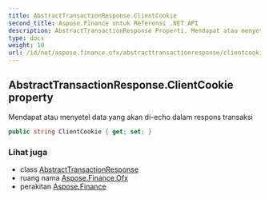 ```yaml
---
title: AbstractTransactionResponse.ClientCookie
second_title: Aspose.Finance untuk Referensi .NET API
description: AbstractTransactionResponse Properti. Mendapat atau menyetel data yang akan diecho dalam respons transaksi
type: docs
weight: 10
url: /id/net/aspose.finance.ofx/abstracttransactionresponse/clientcookie/
---
```

## AbstractTransactionResponse.ClientCookie property

Mendapat atau menyetel data yang akan di-echo dalam respons transaksi

```csharp
public string ClientCookie { get; set; }
```

### Lihat juga

* class [AbstractTransactionResponse](../)
* ruang nama [Aspose.Finance.Ofx](../../abstracttransactionresponse/)
* perakitan [Aspose.Finance](../../../)


